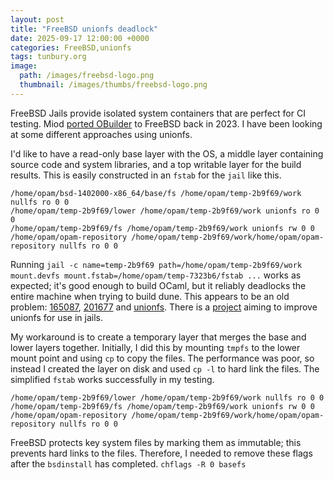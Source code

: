 ```yaml
---
layout: post
title: "FreeBSD unionfs deadlock"
date: 2025-09-17 12:00:00 +0000
categories: FreeBSD,unionfs
tags: tunbury.org
image:
  path: /images/freebsd-logo.png
  thumbnail: /images/thumbs/freebsd-logo.png
---
```


FreeBSD Jails provide isolated system containers that are perfect for CI testing. Miod [ported OBuilder](https://tarides.com/blog/2023-10-04-porting-obuilder-to-freebsd/) to FreeBSD back in 2023. I have been looking at some different approaches using unionfs.

I'd like to have a read-only base layer with the OS, a middle layer containing source code and system libraries, and a top writable layer for the build results. This is easily constructed in an `fstab` for the `jail` like this.

```
/home/opam/bsd-1402000-x86_64/base/fs /home/opam/temp-2b9f69/work nullfs ro 0 0
/home/opam/temp-2b9f69/lower /home/opam/temp-2b9f69/work unionfs ro 0 0
/home/opam/temp-2b9f69/fs /home/opam/temp-2b9f69/work unionfs rw 0 0
/home/opam/opam-repository /home/opam/temp-2b9f69/work/home/opam/opam-repository nullfs ro 0 0
```

Running `jail -c name=temp-2b9f69 path=/home/opam/temp-2b9f69/work mount.devfs mount.fstab=/home/opam/temp-7323b6/fstab ...` works as expected; it's good enough to build OCaml, but it reliably deadlocks the entire machine when trying to build dune. This appears to be an old problem: [165087](https://bugs.freebsd.org/bugzilla/show_bug.cgi?id=165087), [201677](https://bugs.freebsd.org/bugzilla/show_bug.cgi?id=201677) and [unionfs](https://people.freebsd.org/~daichi/unionfs). There is a [project](https://freebsdfoundation.org/project/unionfs-stability-and-enhancement) aiming to improve unionfs for use in jails.

My workaround is to create a temporary layer that merges the base and lower layers together. Initially, I did this by mounting `tmpfs` to the lower mount point and using `cp` to copy the files. The performance was poor, so instead I created the layer on disk and used `cp -l` to hard link the files. The simplified `fstab` works successfully in my testing.

```
/home/opam/temp-2b9f69/lower /home/opam/temp-2b9f69/work nullfs ro 0 0
/home/opam/temp-2b9f69/fs /home/opam/temp-2b9f69/work unionfs rw 0 0
/home/opam/opam-repository /home/opam/temp-2b9f69/work/home/opam/opam-repository nullfs ro 0 0
```

FreeBSD protects key system files by marking them as immutable; this prevents hard links to the files. Therefore, I needed to remove these flags after the `bsdinstall` has completed. `chflags -R 0 basefs`

